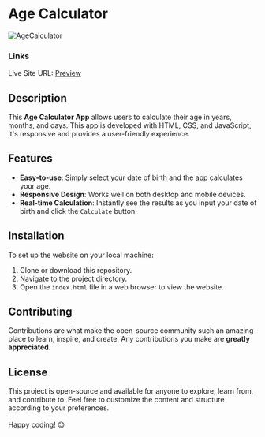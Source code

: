 # Age Calculator
![AgeCalculator](https://github.com/VinayShetyeOfficial/Html_Css_JS_Projects/assets/100470361/cec7fce9-c526-4be3-924e-060e0083a155)


### Links
Live Site URL: [Preview](https://66481dbd977ec678d0151ffb--subtle-tarsier-d1b32d.netlify.app/)

## Description
This **Age Calculator App** allows users to calculate their age in years, months, and days. This app is developed with HTML, CSS, and JavaScript, it's responsive and provides a user-friendly experience.

## Features
- **Easy-to-use**: Simply select your date of birth and the app calculates your age.
- **Responsive Design**: Works well on both desktop and mobile devices.
- **Real-time Calculation**: Instantly see the results as you input your date of birth and click the `Calculate` button.

## Installation
To set up the website on your local machine:
1. Clone or download this repository.
2. Navigate to the project directory.
3. Open the `index.html` file in a web browser to view the website.

## Contributing
Contributions are what make the open-source community such an amazing place to learn, inspire, and create. Any contributions you make are **greatly appreciated**.

## License
This project is open-source and available for anyone to explore, learn from, and contribute to.
Feel free to customize the content and structure according to your preferences. <br><br> Happy coding! 😊
